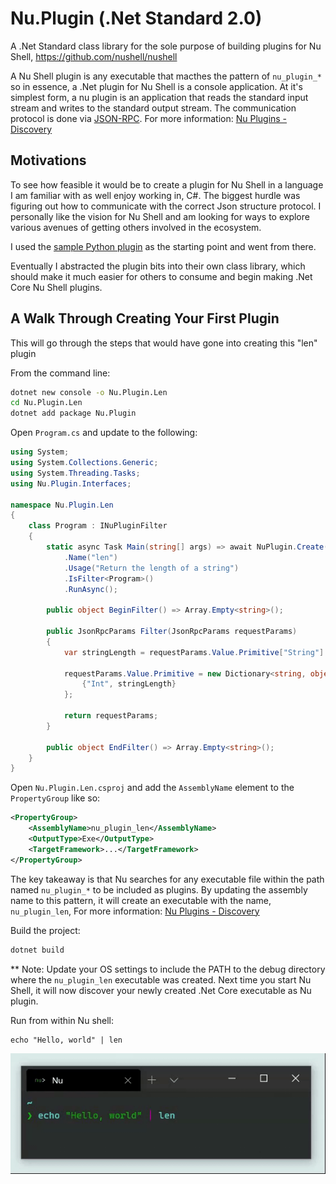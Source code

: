 # Nu.Plugin (.Net Standard 2.0)

A .Net Standard class library for the sole purpose of building plugins for Nu Shell, https://github.com/nushell/nushell

A Nu Shell plugin is any executable that macthes the pattern of `nu_plugin_*` so in essence, a .Net plugin for Nu Shell is a console application. At it's simplest form, a nu plugin is an application that reads the standard input stream and writes to the standard output stream. The communication protocol is done via [JSON-RPC](https://www.jsonrpc.org/). For more information: [Nu Plugins - Discovery](https://github.com/nushell/contributor-book/blob/master/en/plugins.md#discovery)

## Motivations

To see how feasible it would be to create a plugin for Nu Shell in a language I am familiar with as well enjoy working in, C#. The biggest hurdle was figuring out how to communicate with the correct Json structure protocol. I personally like the vision for Nu Shell and am looking for ways to explore various avenues of getting others involved in the ecosystem.

I used the [sample Python plugin](https://github.com/nushell/contributor-book/blob/master/en/plugins.md#creating-a-plugin-in-python) as the starting point and went from there.

Eventually I abstracted the plugin bits into their own class library, which should make it much easier for others to consume and begin making .Net Core Nu Shell plugins.

## A Walk Through Creating Your First Plugin

This will go through the steps that would have gone into creating this "len" plugin

From the command line:

```cmd
dotnet new console -o Nu.Plugin.Len
cd Nu.Plugin.Len
dotnet add package Nu.Plugin
```

Open `Program.cs` and update to the following:

```csharp
using System;
using System.Collections.Generic;
using System.Threading.Tasks;
using Nu.Plugin.Interfaces;

namespace Nu.Plugin.Len
{
    class Program : INuPluginFilter
    {
        static async Task Main(string[] args) => await NuPlugin.Create()
            .Name("len")
            .Usage("Return the length of a string")
            .IsFilter<Program>()
            .RunAsync();

        public object BeginFilter() => Array.Empty<string>();

        public JsonRpcParams Filter(JsonRpcParams requestParams)
        {
            var stringLength = requestParams.Value.Primitive["String"].ToString().Length;

            requestParams.Value.Primitive = new Dictionary<string, object>{
                {"Int", stringLength}
            };

            return requestParams;
        }

        public object EndFilter() => Array.Empty<string>();
    }
}
```

Open `Nu.Plugin.Len.csproj` and add the `AssemblyName` element to the `PropertyGroup` like so:

```xml
<PropertyGroup>
    <AssemblyName>nu_plugin_len</AssemblyName>
    <OutputType>Exe</OutputType>
    <TargetFramework>...</TargetFramework>
</PropertyGroup>
```

The key takeaway is that Nu searches for any executable file within the path named `nu_plugin_*` to be included as plugins. By updating the assembly name to this pattern, it will create an executable with the name, `nu_plugin_len`, For more information: [Nu Plugins - Discovery](https://github.com/nushell/contributor-book/blob/master/en/plugins.md#discovery)

Build the project:
```cmd
dotnet build
```

** Note: Update your OS settings to include the PATH to the debug directory where the `nu_plugin_len` executable was created.  Next time you start Nu Shell, it will now discover your newly created .Net Core executable as Nu plugin.

Run from within Nu shell:

```shell
echo "Hello, world" | len
```

![Nu Shell Len Plugin](/assets/img/dotnet-nu-plugin-len.gif)